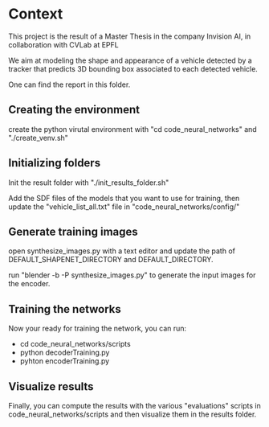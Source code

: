 # Context
This project is the result of a Master Thesis in the company Invision AI, in collaboration with CVLab at EPFL

We aim at modeling the shape and appearance of a vehicle detected by a tracker that predicts 3D bounding box associated to each detected vehicle.

One can find the report in this folder.

## Creating the environment
create the python virutal environment with "cd code_neural_networks" and "./create_venv.sh"

## Initializing folders
Init the result folder with "./init_results_folder.sh"

Add the SDF files of the models that you want to use for training, then update the "vehicle_list_all.txt" file in "code_neural_networks/config/"

## Generate training images
open synthesize_images.py with a text editor and update the path of DEFAULT_SHAPENET_DIRECTORY and DEFAULT_DIRECTORY.

run "blender -b -P synthesize_images.py" to generate the input images for the encoder.

## Training the networks
Now your ready for training the network, you can run:
- cd code_neural_networks/scripts
- python decoderTraining.py
- pyhton encoderTraining.py

## Visualize results
Finally, you can compute the results with the various "evaluations" scripts in code_neural_networks/scripts and then visualize them in the results folder.
